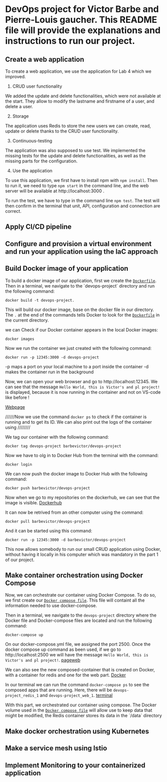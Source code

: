 # DevOps project for Victor Barbe and Pierre-Louis gaucher. This README file will provide the explanations and instructions to run our project.

## Create a web application

To create a web application, we use the application for Lab 4 which we improved.

1. CRUD user functionality

We added the update and delete functionalities, which were not available at the start. They allow to modify the lastname and firstname of a user, and delete a user.

2. Storage

The application uses Redis to store the new users we can create, read, update or delete thanks to the CRUD user functionality.

3. Continuous-testing

The application was also supposed to use test. We implemented the missing tests for the update and delete functionalities, as well as the missing parts for the configuration.

4. Use the application

To use this application, we first have to install npm with `npm install`. Then to run it, we need to type `npm start` in the command line, and the web server will be available at http://localhost:3000 .

To run the test, we have to type in the command line `npm test`. The test will then confirm in the terminal that unit, API, configuration and connection are correct.

## Apply CI/CD pipeline

## Configure and provision a virtual environment and run your application using the IaC approach

## Build Docker image of your application

To build a docker image of our application, first we create the [`Dockerfile`](Dockerfile`).
Then in a terminal, we navigate to the `devops-project` directory and run the following command:

```
docker build -t devops-project.
```

This will build our docker image, base on the docker file in our directory. The `.` at the end of the commands tells Docker to look for the [`Dockerfile`](Dockerfile`) in the current directory.

we can Check if our Docker container appears in the local Docker images:

```
docker images
```

Now we run the container we just created with the following command:

```
docker run -p 12345:3000 -d devops-project
```

-p maps a port on your local machine to a port inside the container
-d makes the container run in the background

Now, we can open your web browser and go to http://localhost:12345. We can see that the message `Hello World, this is Victor's and pl project!` is displayed, because it is now running in the container and not on VS-code like before !

[Webpage](image/image1.png)

//////Now we use the command `docker ps` to check if the container is running and to get its ID. We can also print out the logs of the container using ////////

We tag our container with the following command:

```
docker tag devops-project barbevictor/devops-project
```

Now we have to olg in to Docker Hub from the terminal with the command:

```
docker login
```

We can now push the docker image to Docker Hub with the following command:

```
docker push barbevictor/devops-project
```

Now when we go to my repositories on the dockerhub, we can see that the image is visible.
[Dockerhub](image/image2.png)

It can now be retrived from an other computer using the command:

```
docker pull barbevictor/devops-project
```

And it can be started using this command:

```
docker run -p 12345:3000 -d barbevictor/devops-project
```

This now allows somebody to run our small CRUD application using Docker, without having it locally in his computer which was mandatory in the part 1 of our project.

## Make container orchestration using Docker Compose

Now, we can orchestrate our container using Docker Compose. To do so, we first create our [`Docker compose file`](docker-compose.yml`). This file will containt all the information needed to use docker-compose.

Then in a terminal, we navigate to the `devops-project` directory where the Docker file and Docker-compose files are located and run the following command:

```
docker-compose up
```

On our docker-compose.yml file, we assigned the port 2500. Once the docker compose up command as been used, if we go to http://localhost:2500 we will have the message `Hello World, this is Victor's and pl project!`.
[pageweb](image/image3.png)

We can also see the new composed-container that is created on Docker, with a container for redis and one for the web part.
[Docker](image/image4.png)

In our terminal we can run the command `docker-compose ps` to see the composed apps that are running. Here, there will be `devops-project_redis_1` and `devops-project_web_1`.
[terminal](image/image5.png)

With this part, we orchestrated our container using compose. The Docker volume used in the [`Docker compose file`](docker-compose.yml`) will allow use to keep data that might be modified, the Redis container stores its data in the `/data` directory

## Make docker orchestration using Kubernetes

## Make a service mesh using Istio

## Implement Monitoring to your containerized application

